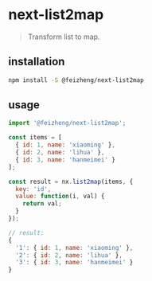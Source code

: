 # next-list2map
> Transform list to map.

## installation
```bash
npm install -S @feizheng/next-list2map
```

## usage
```js
import '@feizheng/next-list2map';

const items = [
  { id: 1, name: 'xiaoming' },
  { id: 2, name: 'lihua' },
  { id: 3, name: 'hanmeimei' }
];

const result = nx.list2map(items, {
  key: 'id',
  value: function(i, val) {
    return val;
  }
});

// result:
{
  '1': { id: 1, name: 'xiaoming' },
  '2': { id: 2, name: 'lihua' },
  '3': { id: 3, name: 'hanmeimei' }
}
```
